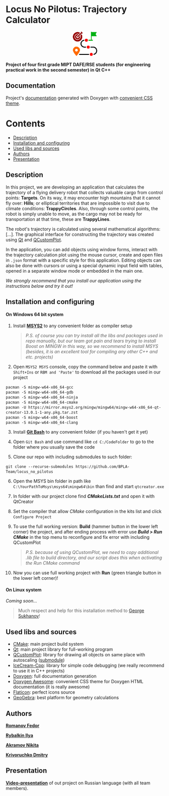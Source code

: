 # Locus No Pilotus: Trajectory Calculator

<div align="center">
  <img src=".extra/images/icon.png" alt="Logo" width="80" height="80">
</div>

**Project of four first grade MIPT DAFE/RSE students (for engineering practical work in the second semester) in Qt C++**

## Documentation

Project's [documentation](https://bpla-team.github.io/locus_no_pilotus/index.html) generated with Doxygen with [convenient CSS theme](#used-libs-and-sources).

# Contents

- [Description](#description)
- [Installation and configuring](#installation-and-configuring "with using MSYS")
- [Used libs and sources](#used-libs-and-sources "we are using GitHub submodules feature 😎")
- [Authors](#authors "the best guys")
- [Presentation](#presentation "video link")

## Description

In this project, we are developing an application that calculates the trajectory of a flying delivery robot that collects valuable cargo from control points: **Targets**.
On its way, it may encounter high mountains that it cannot fly over: **Hills**; or elliptical territories that are impossible to visit due to climate conditions: **TrappyCircles**.
Also, through some control points, the robot is simply unable to move, as the cargo may not be ready for transportation at that time, these are **TrappyLines**.

The robot's trajectory is calculated using several mathematical algorithms: [...].
The graphical interface for constructing the trajectory was created using [Qt](#used-libs-and-sources) and [QCustomPlot](#used-libs-and-sources).

In the application, you can add objects using window forms, interact with the trajectory calculation plot using the mouse cursor, create and open files in `.json` format with a specific style for this application. Editing objects can also be done with cursors or using a special dynamic input field with tables, opened in a separate window mode or embedded in the main one.

_We strongly recommend that you install our application using the instructions below and try it out!_

## Installation and configuring

#### On Windows 64 bit system

1. Install **[MSYS2](https://www.msys2.org/)** to any convenient folder as compiler setup

   > _P.S. of course you can try install all the libs and packages used in repo manually, but our team got pain and tears trying to install Boost on MINGW in this way, so we recommend to install MSYS (besides, it is an excellent tool for compiling any other C++ and etc. projects)_

2. Open `MSYS2 MSYS` console, copy the command below and paste it with `Shift+Ins` or `RBM and 'Paste'` to download all the packages used in our project

```
pacman -S mingw-w64-x86_64-gcc
pacman -S mingw-w64-x86_64-gdb
pacman -S mingw-w64-x86_64-ninja
pacman -S mingw-w64-x86_64-cmake
pacman -U https://mirror.msys2.org/mingw/mingw64/mingw-w64-x86_64-qt-creator-13.0.1-1-any.pkg.tar.zst
pacman -S mingw-w64-x86_64-boost
pacman -S mingw-w64-x86_64-clang
```

3. Install **[Git Bash](https://gitforwindows.org/)** to any convenient folder (if you haven't get it yet)

4. Open `Git Bash` and use command like `cd C:/CodeFolder` to go to the folder where you usually save the code

5. Clone our repo with including submodules to such folder:

```
git clone --recurse-submodules https://github.com/BPLA-Team/locus_no_pilotus
```

6. Open the MSYS bin folder in path like `C:\YourPathToMsys\msys64\mingw64\bin` than find and start `qtcreator.exe`

7. In folder with our project clone find **_CMakeLists.txt_** and open it with QtCreator

8. Set the compiler that allow _CMake_ configuration in the kits list and click `Configure Project`

9. To use the full working version: **Build** (hammer button in the lower left corner) the project, and after ending process with error use **_Build > Run CMake_** in the top menu to reconfigure and fix error with including QCustomPlot

   > _P.S. because of using QCustomPlot, we need to copy additional .lib file to build directory, and our script does this when activating the Run CMake command_

10. Now you can use full working project with **Run** (green triangle button in the lower left corner)!

#### On Linux system

_Coming soon..._

> Much respect and help for this installation method to [George Sukhanov](https://github.com/TheFueRr "our colleague with an equally interesting project on processing experimental data")!

## Used libs and sources

- [CMake](https://cmake.org/): main project build system
- [Qt](https://www.qt.io/): main project library for full-working program
- [QCustomPlot](https://www.qcustomplot.com/): library for drawing all objects on same place with autoscaling ([submodule](https://github.com/UmbrellaLeaf5/qcustomplot "reference for submodule with lib in GitHub"))
- [IceCream-Cpp](https://github.com/renatoGarcia/icecream-cpp): library for simple code debugging (we really recommend to use it in C++ projects)
- [Doxygen](https://www.doxygen.nl/): full documentation generation
- [Doxygen Awesome](https://github.com/jothepro/doxygen-awesome-css): convenient CSS theme for Doxygen HTML documentation (it is really awesome)
- [Flaticon](https://www.flaticon.com/): perfect icons source
- [GeoGebra](https://www.geogebra.org/): best platform for geometry calculations

## Authors

**[Romanov Fedor](https://github.com/Romanov-Fedor "math greatest gigachad and refactor guy (also Desmos and GeoGebra proger)")**

**[Rybalkin Ilya](https://github.com/Stargazer2005 "traveling salesman problem and Dijkstra algos enjoyer, the trajectory guy")**

**[Akramov Nikita](https://github.com/MrWh1teF0x "jsons, add forms, cursors, animation, scale hero")**

**[Krivoruchko Dmitry](https://github.com/UmbrellaLeaf5 "repo manager and gui guy with tables instead of muscles and arcs instead of veins")**

## Presentation

**[Video-presentation](https://disk.yandex.ru/i/R-6LPpjHcT5Fdw)** of out project on Russian language (with all team members).
